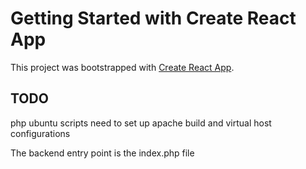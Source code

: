# Getting Started with Create React App

This project was bootstrapped with [Create React App](https://github.com/facebook/create-react-app).

## TODO 
php ubuntu scripts need to set up apache build and virtual host configurations




The backend entry point is the index.php file